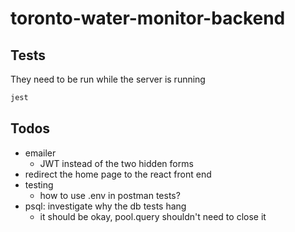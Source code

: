 # toronto-water-monitor-backend

## Tests

They need to be run while the server is running

```sh
jest
```

## Todos

- emailer
  - JWT instead of the two hidden forms
- redirect the home page to the react front end
- testing
  - how to use .env in postman tests?
- psql: investigate why the db tests hang
  - it should be okay, pool.query shouldn't need to close it